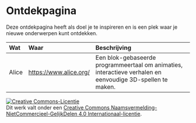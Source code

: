 # Ontdekpagina

Deze ontdekpagina heeft als doel je te inspireren en is een plek waar je nieuwe onderwerpen kunt ontdekken.

Wat  | Waar | Beschrijving
:--- | :--- | :---
Alice | https://www.alice.org/ | Een blok-gebaseerde programmeertaal om animaties, interactieve verhalen en eenvoudige 3D-spellen te maken.

<a rel="license" href="http://creativecommons.org/licenses/by-nc-sa/4.0/"><img alt="Creative Commons-Licentie" style="border-width:0" src="https://i.creativecommons.org/l/by-nc-sa/4.0/88x31.png" /></a><br />Dit werk valt onder een <a rel="license" href="http://creativecommons.org/licenses/by-nc-sa/4.0/deed.nl">Creative Commons Naamsvermelding-NietCommercieel-GelijkDelen 4.0 Internationaal-licentie</a>.

